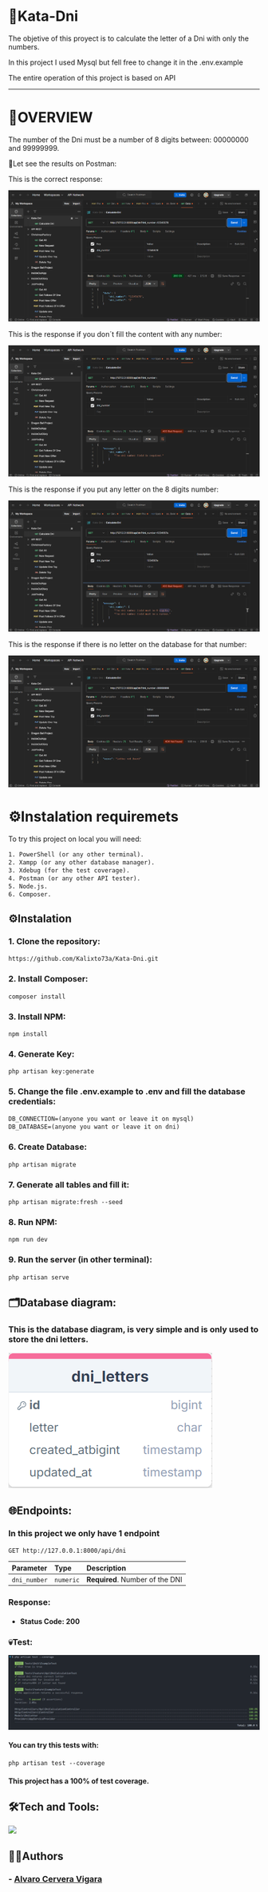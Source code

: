 # 🪪Kata-Dni
The objetive of this proyect is to calculate the letter of a Dni with only the numbers.

In this project I used Mysql but fell free to change it in the .env.example

The entire operation of this project is based on API

---

# 📖OVERVIEW

The number of the Dni must be a number of 8 digits between: 00000000 and 99999999.


🌄Let see the results on Postman:


This is the correct response:


![image](public/img/Calculate200.png)


This is the response if you don´t fill the content with any number:


![image](public/img/Calculate400NoNumber.png)


This is the response if you put any letter on the 8 digits number:


![image](public/img/Calculate400WithLetter.png)


This is the response if there is no letter on the database for that number:


![image](public/img/Calculate404LetterNotFound.png)


# ⚙️Instalation requiremets
To try this project on local you will need:

    1. PowerShell (or any other terminal).
    2. Xampp (or any other database manager).
    3. Xdebug (for the test coverage).
    4. Postman (or any other API tester).
    5. Node.js.
    6. Composer.
## ⚙️Instalation

### 1. Clone the repository:
    https://github.com/Kalixto73a/Kata-Dni.git
### 2. Install Composer: 
    composer install
### 3. Install NPM:
    npm install
### 4. Generate Key:
    php artisan key:generate
### 5. Change the file .env.example to .env and fill the database credentials:
    DB_CONNECTION=(anyone you want or leave it on mysql)
    DB_DATABASE=(anyone you want or leave it on dni)
### 6. Create Database: 
    php artisan migrate
### 7. Generate all tables and fill it: 
    php artisan migrate:fresh --seed
### 8. Run NPM:
    npm run dev
### 9. Run the server (in other terminal):
    php artisan serve


## 🗂️Database diagram:
### This is the database diagram, is very simple and is only used to store the dni letters.
![image](public/img/DbDiagram.png)

## 🌐Endpoints:
### In this project we only have 1 endpoint
    GET http://127.0.0.1:8000/api/dni
| Parameter | Type     | Description                |
| :-------- | :------- | :------------------------- |
| `dni_number`| `numeric` | **Required**. Number of the DNI |
### Response:
- #### Status Code: 200

### 💀Test:

![image](public/img/CoverageTest.png)

#### You can try this tests with:
    php artisan test --coverage

#### This project has a 100% of test coverage.

## 🛠️Tech and Tools:
![](https://skillicons.dev/icons?i=php,laravel,git,github)

## 👩‍💻Authors
### - [Alvaro Cervera Vigara](https://github.com/Kalixto73a)
